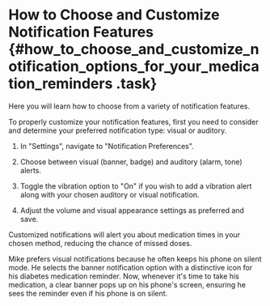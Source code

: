 # How to Choose and Customize Notification Features {#how_to_choose_and_customize_notification_options_for_your_medication_reminders .task}

Here you will learn how to choose from a variety of notification features.

To properly customize your notification features, first you need to consider and determine your preferred notification type: visual or auditory.

1.  In "Settings", navigate to "Notification Preferences".

2.  Choose between visual \(banner, badge\) and auditory \(alarm, tone\) alerts.

3.  Toggle the vibration option to "On" if you wish to add a vibration alert along with your chosen auditory or visual notification.

4.  Adjust the volume and visual appearance settings as preferred and save.


Customized notifications will alert you about medication times in your chosen method, reducing the chance of missed doses.

Mike prefers visual notifications because he often keeps his phone on silent mode. He selects the banner notification option with a distinctive icon for his diabetes medication reminder. Now, whenever it's time to take his medication, a clear banner pops up on his phone's screen, ensuring he sees the reminder even if his phone is on silent.

